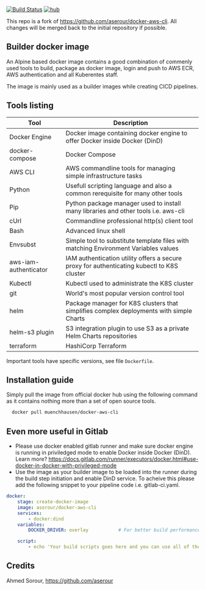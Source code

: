 [![Build Status](https://travis-ci.com/muenchhausen/docker-aws-cli.svg?branch=master)](https://travis-ci.com/muenchhausen/docker-aws-cli) [![hub](https://img.shields.io/docker/pulls/muenchhausen/docker-aws-cli.svg)](https://hub.docker.com/r/muenchhausen/docker-aws-cli/)

This repo is a fork of https://github.com/aserour/docker-aws-cli. All changes will be merged back to the initial repository if possible.

## Builder docker image 


An Alpine based docker image contains a good combination of commenly used tools to build, package as docker image, login and push to AWS ECR, AWS authentication and all Kuberentes staff.

The image is mainly used as a builder images while creating CICD pipelines.

## Tools listing

|Tool                   |Description                                                                               |
|-----------------------|------------------------------------------------------------------------------------------|
|Docker Engine          |Docker image containing docker engine to offer Docker inside Docker (DinD)                |
|docker-compose         |Docker Compose                                                                            | 
|AWS CLI                |AWS commandline tools for managing simple infrastructure tasks                            |
|Python                 |Usefull scripting language and also a common rerequisite for many other tools             |
|Pip                    |Python package manager used to install many libraries and other tools i.e. aws-cli        |
|cUrl                   |Commandline professional http(s) client tool                                              |
|Bash                   |Advanced linux shell                                                                      |
|Envsubst               |Simple tool to substitute template files with matching Environment Variables values       |
|aws-iam-authenticator  |IAM authentication utility offers a secure proxy for authenticating kubectl to K8S cluster|
|Kubectl                |Kubectl used to administrate the K8S cluster                                              |
|git                    |World's most popular version control tool                                                 |
|helm                   |Package manager for K8S clusters that simplifies complex deployments with simple Charts   |
|helm-s3 plugin         |S3 integration plugin to use S3 as a private Helm Charts repositories                     |
|terraform              |HashiCorp Terraform                                                                       |

Important tools have specific versions, see file ```Dockerfile```.

## Installation guide

Simply pull the image from official docker hub using the following command as it contains nothing more than a set of open source tools.

```sh
  docker pull muenchhausen/docker-aws-cli
```

## Even more useful in Gitlab

- Please use docker enabled gitlab runner and make sure docker engine is running in priviledged mode to enable Docker inside Docker (DinD). Learn more? https://docs.gitlab.com/runner/executors/docker.html#use-docker-in-docker-with-privileged-mode
- Use the image as your builder image to be loaded into the runner during the build step initiation and enable DinD service. To acheive this please add the following snippet to your pipeline code i.e. gitlab-ci.yaml.

```yaml
docker:
    stage: create-docker-image
    image: asorour/docker-aws-cli
    services:
        - docker:dind
    variables:
        DOCKER_DRIVER: overlay           # For better build performance

    script:
        - echo 'Your build scripts goes here and you can use all of the above toolset'
```

## Credits

Ahmed Sorour, https://github.com/aserour
